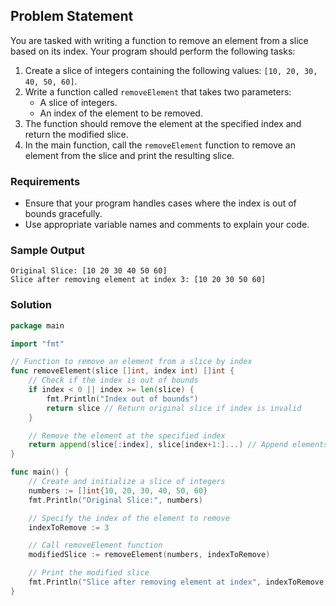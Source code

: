 ## Problem Statement

You are tasked with writing a function to remove an element from a slice based on its index. Your program should perform the following tasks:

1. Create a slice of integers containing the following values: `[10, 20, 30, 40, 50, 60]`.
2. Write a function called `removeElement` that takes two parameters:
    - A slice of integers.
    - An index of the element to be removed.
3. The function should remove the element at the specified index and return the modified slice.
4. In the main function, call the `removeElement` function to remove an element from the slice and print the resulting slice.

### Requirements

- Ensure that your program handles cases where the index is out of bounds gracefully.
- Use appropriate variable names and comments to explain your code.

### Sample Output

```
Original Slice: [10 20 30 40 50 60]
Slice after removing element at index 3: [10 20 30 50 60]
```

### Solution

```go
package main

import "fmt"

// Function to remove an element from a slice by index
func removeElement(slice []int, index int) []int {
    // Check if the index is out of bounds
    if index < 0 || index >= len(slice) {
        fmt.Println("Index out of bounds")
        return slice // Return original slice if index is invalid
    }

    // Remove the element at the specified index
    return append(slice[:index], slice[index+1:]...) // Append elements before and after the index
}

func main() {
    // Create and initialize a slice of integers
    numbers := []int{10, 20, 30, 40, 50, 60}
    fmt.Println("Original Slice:", numbers)

    // Specify the index of the element to remove
    indexToRemove := 3

    // Call removeElement function
    modifiedSlice := removeElement(numbers, indexToRemove)

    // Print the modified slice
    fmt.Println("Slice after removing element at index", indexToRemove, ":", modifiedSlice)
}
```
